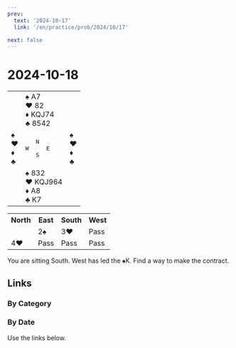 ```yaml
---
prev:
  text: '2024-10-17'
  link: '/en/practice/prob/2024/10/17'

next: false
---
```


# 2024-10-18

<table class="deal">
	<tr>
		<td></td>
		<td>♠ A7<br>♥ 82<br>♦ KQJ74<br>♣ 8542</td>
		<td></td>
	</tr>
	<tr>
		<td>♠ <br>♥ <br>♦ <br>♣ </td>
		<td><pre>   N<br>W     E<br>   S</pre></td>
		<td>♠ <br>♥ <br>♦ <br>♣ </td>
	</tr>
	<tr>
		<td></td>
		<td>♠ 832<br>♥ KQJ964<br>♦ A8<br>♣ K7</td>
		<td></td>
	</tr>
</table>

<table class="auction">
	<tr>
		<th>North</th>
		<th>East</th>
		<th>South</th>
		<th>West</th>
	</tr>
	<tr>
		<td></td>
		<td>2♠</td>
		<td>3♥</td>
		<td>Pass</td>
	</tr>
	<tr>
		<td>4♥</td>
		<td>Pass</td>
		<td>Pass</td>
		<td>Pass</td>
	</tr>
</table>

You are sitting South. West has led the ♠K. Find a way to make the contract.

## Links

[<Badge type="tip" text="Check Solution"/>](/en/learning/prob/2024/10/17)

### By Category

[<Badge type="tip" text="<--"/>](/en/practice/prob/2024/10/17)
[<Badge type="tip" text="Calendar"/>](/en/practice/calendar/2024/10)
[<Badge type="info" text="-->"/>](/en/practice/prob/2024/10/18#links)

### By Date

Use the links below.